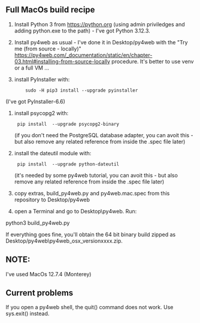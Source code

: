 ## Full MacOs build recipe
1. Install Python 3 from https://python.org (using admin priviledges and adding python.exe to the path) - I've got Python 3.12.3.
1. Install py4web as usual - I've done it in Desktop/py4web with the "Try me (from source - locally)" https://py4web.com/_documentation/static/en/chapter-03.html#installing-from-source-locally procedure. It's better to use venv or a full VM ...

1. install PyInstaller with:

           sudo -H pip3 install --upgrade pyinstaller

(I've got PyInstaller-6.6)

1. install psycopg2 with:

        pip install  --upgrade psycopg2-binary
        
   (if you don't need the PostgreSQL database adapter, you can avoit this - but also remove any related reference from inside the .spec file later)

1. install the dateutil module with:

        pip install  --upgrade python-dateutil
        
   (it's needed by some py4web tutorial, you can avoit this - but also remove any related reference from inside the .spec file later)

1. copy extras, build_py4web.py and py4web.mac.spec from this repository to Desktop/py4web

1. open a Terminal and go to Desktop\py4web. Run:

python3 build_py4web.py

If everything goes fine, you'll obtain the 64 bit binary build zipped as Desktop/py4web\py4web_osx_versionxxxx.zip.


## NOTE:

I've used MacOs 12.7.4 (Monterey)

## Current problems

If you open a py4web shell, the quit() command does not work. Use sys.exit() instead.
